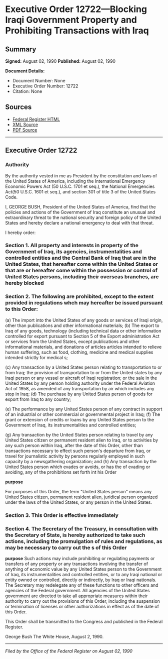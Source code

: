 # Executive Order 12722—Blocking Iraqi Government Property and Prohibiting Transactions with Iraq

## Summary

**Signed:** August 02, 1990
**Published:** August 02, 1990

**Document Details:**
- Document Number: None
- Executive Order Number: 12722
- Citation: None

## Sources
- [Federal Register HTML](https://www.presidency.ucsb.edu/documents/executive-order-12722-blocking-iraqi-government-property-and-prohibiting-transactions-with)
- [XML Source](None)
- [PDF Source](None)

---

## Executive Order 12722

### Authority

By the authority vested in me as President by the constitution and laws of the United States of America, including the International Emergency Economic Powers Act (50 U.S.C. 1701 et seq.), the National Emergencies Act(50 U.S.C. 1601 et seq.), and section 301 of title 3 of the United States Code.

I, GEORGE BUSH, President of the United States of America, find that the policies and actions of the Government of Iraq constitute an unusual and extraordinary threat to the national security and foreign policy of the United States and hereby declare a national emergency to deal with that threat.

I hereby order:
### Section 1. All property and interests in property of the Government of Iraq, its agencies, instrumentalities and controlled entities and the Central Bank of Iraq that are in the United States, that hereafter come within the United States or that are or hereafter come within the possession or control of United States persons, including their overseas branches, are hereby blocked

### Section 2. The following are prohibited, except to the extent provided in regulations whch may hereafter be issued pursuant to this Order:

(a) The import into the United States of any goods or services of Iraqi origin, other than publications and other informational materials;
(b) The export to Iraq of any goods, technology (including technical data or other information controlled for export pursuant to Section 5 of the Export administration Act or services from the United States, except publications and other informational materials, and donations of articles articles intended to relieve human suffering, such as food, clothing, medicine and medical supplies intended strictly for medical s;

(c) Any transaction by a United States person relating to transportation to or from Iraq; the provision of transportation to or from the United states by any Iraqi person or any vessel or aircraft of Iraqi registration; or the sale in the United States by any person holding authority under the Federal Aviation Act of 1958, as amended of any transportation by air which includes any stop in Iraq;
(d) The purchase by any United States person of goods for export from Iraq to any country;

(e) The performance by any United States person of any contract in support of an industrial or other commercial or governmental project in Iraq;
(f) The grant or extension of credits or loans by any United States person to the Government of Iraq, its instrumentalities and controlled entities;

(g) Any transaction by the United States person relating to travel by any United States citizen or permanent resident alien to Iraq, or to activities by any such person within Iraq, after the date of this Order, other than transactions necessary to effect such person's departure from Iraq, or travel for journalistic activity by persons regularly employed in such capacity by a newsgathering organization; and
(h) Any transaction by the United States person which evades or avoids, or has the  of evading or avoiding, any of the prohibitions set forth int his Order

**purpose**

For purposes of this Order, the term "United States person" means any United States citizen, permanent resident alien, juridical person organized under the laws of the United States, or any person in the United States.

### Section 3. This Order is effective immediately

### Section 4. The Secretary of the Treasury, in consultation with the Secretary of State, is hereby authorized to take such actions, including the promulgation of rules and regulations, as may be necessary to carry out the s of this Order

**purpose**
 Such actions may include prohibiting or regulating payments or transfers of any property or any transactions involving the transfer of anything of economic value by any United States person to the Government of Iraq, its instrumentalities and controlled entities, or to any Iraqi national or entity owned or controlled, directly or indirectly, by Iraq or Iraqi nationals. The Secretary may redelegate any of these functions to other officers and agencies of the Federal government. All agencies of the United States government are directed to take all appropriate measures within their authority to carry out the provisions of this Order, including the suspension or termination of licenses or other authorizations in effect as of the date of this Order.

This Order shall be transmitted to the Congress and published in the Federal Register.

George Bush
The White House,
August 2, 1990.

---

*Filed by the Office of the Federal Register on August 02, 1990*
